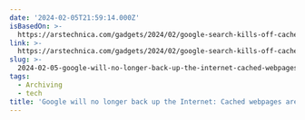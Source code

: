 ```yaml
---
date: '2024-02-05T21:59:14.000Z'
isBasedOn: >-
  https://arstechnica.com/gadgets/2024/02/google-search-kills-off-cached-webpages/
link: >-
  https://arstechnica.com/gadgets/2024/02/google-search-kills-off-cached-webpages/
slug: >-
  2024-02-05-google-will-no-longer-back-up-the-internet-cached-webpages-are-dead-or-ars
tags:
  - Archiving
  - tech
title: 'Google will no longer back up the Internet: Cached webpages are dead | Ars '
---
```


